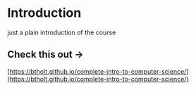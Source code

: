 # Introduction

just a plain introduction of the course

## Check this out →

[https://btholt.github.io/complete-intro-to-computer-science/](https://btholt.github.io/complete-intro-to-computer-science/)